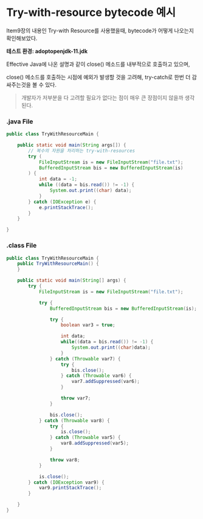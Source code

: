 

# Try-with-resource bytecode 예시



Item9장의 내용인 Try-with Resource를 사용했을때, bytecode가 어떻게 나오는지 확인해보았다.

**테스트 환경: adoptopenjdk-11.jdk**



Effective Java에 나온 설명과 같이 close() 메소드를 내부적으로 호출하고 있으며,

 close() 메소드를 호출하는 시점에 예외가 발생할 것을 고려해, try-catch로 한번 더 감싸주는것을 볼 수 있다.

> 개발자가 저부분을 다 고려할 필요가 없다는 점이 매우 큰 장점이지 않을까 생각된다.

### .java File

```java
public class TryWithResourceMain {

    public static void main(String args[]) {
        // 복수의 자원을 처리하는 try-with-resources
        try (
            FileInputStream is = new FileInputStream("file.txt");
            BufferedInputStream bis = new BufferedInputStream(is)
        ) {
            int data = -1;
            while ((data = bis.read()) != -1) {
                System.out.print((char) data);
            }
        } catch (IOException e) {
            e.printStackTrace();
        }
    }

}
```





### .class File

```java
public class TryWithResourceMain {
    public TryWithResourceMain() {
    }

    public static void main(String[] args) {
        try {
            FileInputStream is = new FileInputStream("file.txt");

            try {
                BufferedInputStream bis = new BufferedInputStream(is);

                try {
                    boolean var3 = true;

                    int data;
                    while((data = bis.read()) != -1) {
                        System.out.print((char)data);
                    }
                } catch (Throwable var7) {
                    try {
                        bis.close();
                    } catch (Throwable var6) {
                        var7.addSuppressed(var6);
                    }

                    throw var7;
                }

                bis.close();
            } catch (Throwable var8) {
                try {
                    is.close();
                } catch (Throwable var5) {
                    var8.addSuppressed(var5);
                }

                throw var8;
            }

            is.close();
        } catch (IOException var9) {
            var9.printStackTrace();
        }

    }
}

```

